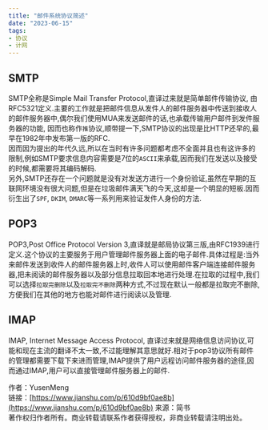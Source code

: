 ```yaml
---
title: "邮件系统协议简述"
date: "2023-06-15"
tags:
- 协议
- 计网
---
```


## SMTP

SMTP全称是Simple Mail Transfer Protocol,直译过来就是简单邮件传输协议, 由RFC5321定义.主要的工作就是把邮件信息从发件人的邮件服务器中传送到接收人的邮件服务器中,偶尔我们使用MUA来发送邮件的话,也承载传输用户邮件到发件服务器的功能, 因而也称作`推`协议,顺带提一下,SMTP协议的出现是比HTTP还早的,最早在1982年中发布第一版的RFC.  
因而因为提出的年代久远,所以在当时有许多问题都考虑不全面并且也有这许多的限制,例如SMTP要求信息内容需要是7位的`ASCII`来承载,因而我们在发送以及接受的时候,都需要将其编码解码.  
另外,SMTP还存在一个问题就是没有对发送方进行一个身份验证,虽然在早期的互联网环境没有很大问题,但是在垃圾邮件满天飞的今天,这却是一个明显的短板.因而衍生出了`SPF`, `DKIM`, `DMARC`等一系列用来验证发件人身份的方法.

## POP3

POP3,Post Office Protocol Version 3,直译就是邮局协议第三版,由RFC1939进行定义.这个协议的主要服务于用户管理邮件服务器上面的电子邮件.具体过程是:当外来邮件发送到收件人的邮件服务器上时,收件人可以使用邮件客户端连接邮件服务器,把未阅读的邮件服务器以及部分信息拉取回本地进行处理.在拉取的过程中,我们可以选择`拉取完删除`以及`拉取完不删除`两种方式,不过现在默认一般都是拉取完不删除,方便我们在其他的地方也能对邮件进行阅读以及管理.

## IMAP

IMAP, Internet Message Access Protocol, 直译过来就是网络信息访问协议,可能和现在主流的翻译不太一致,不过能理解其意思就好.相对于pop3协议所有邮件的管理都需要下载下来进而管理,IMAP提供了用户远程访问邮件服务器的途径,因而通过IMAP,用户可以直接管理邮件服务器上的邮件.

作者：YusenMeng  
链接：[https://www.jianshu.com/p/610d9bf0ae8b](https://www.jianshu.com/p/610d9bf0ae8b)
来源：简书  
著作权归作者所有。商业转载请联系作者获得授权，非商业转载请注明出处。